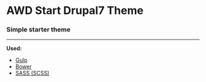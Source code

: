 # AWD Start Drupal7 Theme
### Simple starter theme
-----
**Used:**
- [Gulp](http://gulpjs.com)
- [Bower](https://bower.io)
- [SASS (SCSS)](http://sass-lang.com)
